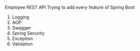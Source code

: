 Employee REST API
Trying to add every feature of Spring Boot
1. Logging
2. AOP
3. Swagger
4. Spring Security
5. Exception
6. Validation

